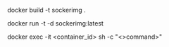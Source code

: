 docker build -t sockerimg .

docker run -t -d sockerimg:latest

docker exec -it <container_id> sh -c "<>command>"
